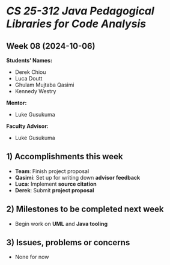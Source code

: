 # *CS 25-312 Java Pedagogical Libraries for Code Analysis*

## Week 08 (2024-10-06)

**Students' Names:**
* Derek Chiou
* Luca Doutt
* Ghulam Mujtaba Qasimi
* Kennedy Westry

**Mentor:**
* Luke Gusukuma

**Faculty Advisor:**
* Luke Gusukuma

## 1) Accomplishments this week ##
* **Team**: Finish project proposal
* **Qasimi**: Set up for writing down **advisor feedback**
* **Luca**: Implement **source citation**
* **Derek**: Submit **project proposal**

## 2) Milestones to be completed next week ##
* Begin work on **UML** and **Java tooling**

## 3) Issues, problems or concerns ##
* None for now